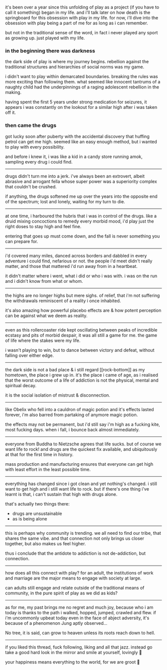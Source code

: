 it's been over a year since this unfolding of play as a project (if you have to call it something) began in my life. and i'll talk later on how death is the springboard for this obsession with play in my life. for now, i'll dive into the obsession with play being a part of me for as long as i can remember.

but not in the traditional sense of the word, in fact i never played any sport as growing up. just played with my life.

### in the beginning there was darkness 
the dark side of play is where my journey begins. rebellion against the traditional structures and hierarchies of social norms was my game. 

i didn't want to play within demarcated boundaries. breaking the rules was more exciting than following them. what seemed like innocent tantrums of a naughty child had the underpinnings of a raging adolescent rebellion in the making.

having spent the first 5 years under strong medication for seizures, it appears i was constantly on the lookout for a similar high after i was taken off it.

### then came the drugs
got lucky soon after puberty with  the accidental discovery that huffing petrol can get me high. seemed like an easy enough method, but i wanted to play with every possibility.

and before i knew it, i was like a kid in a candy store running amok, sampling every drug i could find.

---
drugs didn't turn me into a jerk. i've always been an extrovert, albeit abrasive and arrogant fella whose super power was a superiority complex that couldn't be crushed. 

if anything, the drugs softened me up over the years into the opposite end of the spectrum; lost and lonely, waiting for my turn to die.

---
at one time, i harboured the hubris that i was in control of the drugs. like a druid mixing concoctions to remedy every morbid mood, i'd play just the right doses to stay high and feel fine. 

entering that goes up must come down, and the fall is never something you can prepare for.

---
i'd covered many miles, danced across borders and dabbled in every adventure i could find, nefarious or not. the people i'd meet didn't really matter, and those that mattered i'd run away from in a heartbeat.

it didn't matter where i went, what i did or who i was with. i was on the run and i didn't know from what or whom.

---
the highs are no longer highs but mere sighs. of relief, that i'm not suffering the withdrawals reminiscent of a reality i once inhabited.

it's also amazing how powerful placebo effects are & how potent perception can be against what we deem as reality.

---
even as this rollercoaster ride kept oscillating between peaks of incredible ecstasy and pits of morbid despair, it was all still a game for me. the game of life where the stakes were my life. 

i wasn't playing to win, but to dance between victory and defeat, without falling over either edge.

---
the dark side is not a bad place & i still regard [[rock-bottom]] as my hometown, the place i grew up in. it's the place i came of age, as i realised that the worst outcome of a life of addiction is not the physical, mental and spiritual decay. 

it is the social isolation of mistrust & disconnection.

---
like Obelix who fell into a cauldron of magic potion and it's effects lasted forever, i'm also barred from partaking of anymore magic potion.

the effects may not be permanent, but i'd still say i'm high as a fucking kite, most fucking days. when i fall, i bounce back almost immediately.

---
everyone from Buddha to Nietzsche agrees that life sucks. but of course we want life to rock! and drugs are the quickest fix available, and ubiquitously at that for the first time in history. 

mass production and manufacturing ensures that everyone can get high with least effort in the least possible time.

---
everything has changed since i got clean and yet nothing's changed. i still want to get high and i still want life to rock. but if there's one thing i've learnt is that, i can't sustain that high with drugs alone. 

that's actually two things there:
- drugs are unsustainable
- as is being alone

---
this is perhaps why community is trending. we all need to find our tribe, that shares the same vibe. and that connection not only brings us closer together, but also makes us feel higher. 

thus i conclude that the antidote to addiction is not de-addiction, but connection.

---
how does all this connect with play? for an adult, the institutions of work and marriage are the major means to engage with society at large. 

can adults still engage and relate outside of the traditional means of community, in the pure spirit of play as we did as kids?

---
as for me, my past brings me no regret and much joy, because who i am today is thanks to the path i walked, hopped, jumped, crawled and flew. if i'm uncommonly upbeat today even in the face of abject adversity, it's because of a phenomenon Jung aptly observed...

No tree, it is said, can grow to heaven unless its roots reach down to hell.

---
if you liked this thread, fuck following, liking and all that jazz. instead go take a good hard look in the mirror and smile at yourself, lovingly 🥰

your happiness means everything to the world, for we are groot 🌱